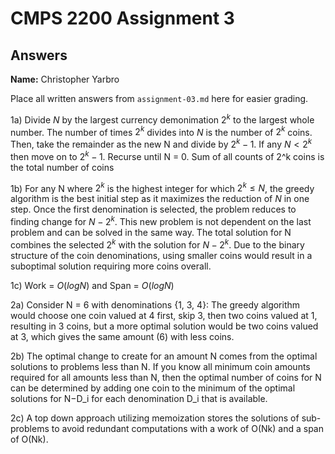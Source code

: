 # CMPS 2200 Assignment 3
## Answers

**Name:** Christopher Yarbro


Place all written answers from `assignment-03.md` here for easier grading.

1a) Divide $N$ by the largest currency demonimation $2^k$ to the largest whole number. The number of times $2^k$ divides into $N$ is the number of $2^k$ coins. Then, take the remainder as the new N and divide by $2^k-1$. If any $N < 2^k$ then move on to $2^k-1$. Recurse until N = 0. Sum of all counts of 2^k coins is the total number of coins


1b) For any N where $2^k$ is the highest integer for which $2^k≤N$, the greedy algorithm is the best initial step as it maximizes the reduction of $N$ in one step. Once the first denomination is selected, the problem reduces to finding change for $N−2^k$. This new problem is not dependent on the last problem and can be solved in the same way. The total solution for N combines the selected $2^k$ with the solution for $N−2^k$. Due to the binary structure of the coin denominations, using smaller coins would result in a suboptimal solution requiring more coins overall.

1c) Work = $O(log N)$ and Span = $O(log N)$


2a) Consider N = 6 with denominations {1, 3, 4}: The greedy algorithm would choose one coin valued at 4 first, skip 3, then two coins valued at 1, resulting in 3 coins, but a more optimal solution would be two coins valued at 3, which gives the same amount (6) with less coins.

2b) The optimal change to create for an amount N comes from the optimal solutions to problems less than N. If you know all minimum coin amounts required for all amounts less than N, then the optimal number of coins for N can be determined by adding one coin to the minimum of the optimal solutions for N−D_i for each denomination D_i that is available.

2c) A top down approach utilizing memoization stores the solutions of sub-problems to avoid redundant computations with a work of O(Nk) and a span of O(Nk).




